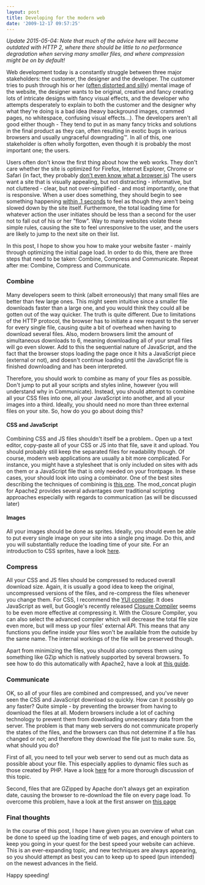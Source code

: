 ```yaml
---
layout: post
title: Developing for the modern web
date: '2009-12-17 09:57:25'
---
```


*Update 2015-05-04: Note that much of the advice here will become outdated with HTTP 2, where there should be little to no performance degradation when serving many smaller files, and where compression might be on by default!*

Web development today is a constantly struggle between three major stakeholders: the customer, the designer and the developer. The customer tries to push through his or her ([often distorted and silly](http://inspectelement.com/articles/the-funny-and-bizarre-world-of-client-requests/)) mental image of the website, the designer wants to be original, creative and fancy creating lots of intricate designs with fancy visual effects, and the developer who attempts desperately to explain to both the customer and the designer why what they're doing is a bad idea (heavy background images, crammed pages, no whitespace, confusing visual effects...). The developers aren't all good either though - They tend to put in as many fancy tricks and solutions in the final product as they can, often resulting in exotic bugs in various browsers and usually ungraceful downgrading™. In all of this, one stakeholder is often wholly forgotten, even though it is probably the most important one; the users.

Users often don't know the first thing about how the web works. They don't care whether the site is optimized for Firefox, Internet Explorer, Chrome or Safari (in fact, they probably [don't even know what a browser is](http://www.youtube.com/watch?v=o4MwTvtyrUQ...)) The users want a site that is visually appealing, but not distracting - informative, but not cluttered - clear, but not over-simplified - and most importantly, one that is responsive. When a user does something, they should begin to see something happening [within .1 seconds](http://www.useit.com/alertbox/timeframes.html) to feel as though they aren't being slowed down by the site itself. Furthermore, the total loading time for whatever action the user initiates should be less than a second for the user not to fall out of his or her "flow". Way to many websites violate these simple rules, causing the site to feel unresponsive to the user, and the users are likely to jump to the next site on their list.

In this post, I hope to show you how to make your website faster - mainly through optimizing the initial page load. In order to do this, there are three steps that need to be taken: Combine, Compress and Communicate. Repeat after me: Combine, Compress and Communicate.

### Combine

Many developers seem to think (albeit erroneously) that many small files are better than few large ones. This might seem intuitive since a smaller file downloads faster than a large one, and you would think they could all be gotten out of the way quicker. The truth is quite different. Due to limitations of the HTTP protocol, the browser has to initiate a new request to the server for every single file, causing quite a bit of overhead when having to download several files. Also, modern browsers limit the amount of simultaneous downloads to 6, meaning downloading all of your small files will go even slower. Add to this the sequential nature of JavaScript, and the fact that the browser stops loading the page once it hits a JavaScript piece (external or not), and doesn't continue loading until the JavaScript file is finished downloading and has been interpreted.

Therefore, you should work to combine as many of your files as possible. Don't jump to put all your scripts and styles inline, however (you will understand why in Communicate). Instead, you should attempt to combine all your CSS files into one, all your JavaScript into another, and all your images into a third. Ideally, you should need no more than three external files on your site. So, how do you go about doing this?

#### CSS and JavaScript

Combining CSS and JS files shouldn't itself be a problem.. Open up a text editor, copy-paste all of your CSS or JS into that file, save it and upload. You should probably still keep the separated files for readability though. Of course, modern web applications are usually a bit more complicated. For instance, you might have a stylesheet that is only included on sites with ads on them or a JavaScript file that is only needed on your frontpage. In these cases, your should look into using a combinator. One of the best sites describing the techniques of combining is [this one](http://www.artzstudio.com/2008/08/using-modconcat-to-speed-up-render-start/). The mod_concat plugin for Apache2 provides several advantages over traditional scripting approaches especially with regards to communication (as will be discussed later)

#### Images

All your images should be done as sprites. Ideally, you should even be able to put every single image on your site into a single png image. Do this, and you will substantially reduce the loading time of your site. For an introduction to CSS sprites, have a look [here](http://css-tricks.com/css-sprites/).

### Compress

All your CSS and JS files should be compressed to reduced overall download size. Again, it is usually a good idea to keep the original, uncompressed versions of the files, and re-compress the files whenever you change them. For CSS, I recommend the [YUI compiler](http://www.refresh-sf.com/yui/). It does JavaScript as well, but Google's recently released [Closure Compiler](http://closure-compiler.appspot.com/home) seems to be even more effective at compressing it. With the Closure Compiler, you can also select the advanced compiler which will decrease the total file size even more, but will mess up your files' external API. This means that any functions you define inside your files won't be available from the outside by the same name. The internal workings of the file will be preserved though.

Apart from minimizing the files, you should also compress them using something like GZip which is natively supported by several browsers. To see how to do this automatically with Apache2, have a look at [this guide](http://www.cyberciti.biz/tips/speed-up-apache-20-web-access-or-downloads-with-mod_deflate.html).

### Communicate

OK, so all of your files are combined and compressed, and you've never seen the CSS and JavaScript download so quickly. How can it possibly go any faster? Quite simple - by preventing the browser from having to download the files at all. Modern browsers include a lot of caching technology to prevent them from downloading unnecessary data from the server. The problem is that many web servers do not communicate properly the states of the files, and the browsers can thus not determine if a file has changed or not; and therefore they download the file just to make sure. So, what should you do?

First of all, you need to tell your web server to send out as much data as possible about your file. This especially applies to dynamic files such as those created by PHP. Have a look [here](http://articles.sitepoint.com/article/caching-php-performance) for a more thorough discussion of this topic.

Second, files that are GZipped by Apache don't always get an expiration date, causing the browser to re-download the file on every page load. To overcome this problem, have a look at the first answer on [this page](http://serverfault.com/questions/21447/apache-gzip-configuration)

### Final thoughts

In the course of this post, I hope I have given you an overview of what can be done to speed up the loading time of web pages, and enough pointers to keep you going in your quest for the best speed your website can achieve. This is an ever-expanding topic, and new techniques are always appearing, so you should attempt as best you can to keep up to speed (pun intended) on the newest advances in the field.

Happy speeding!
